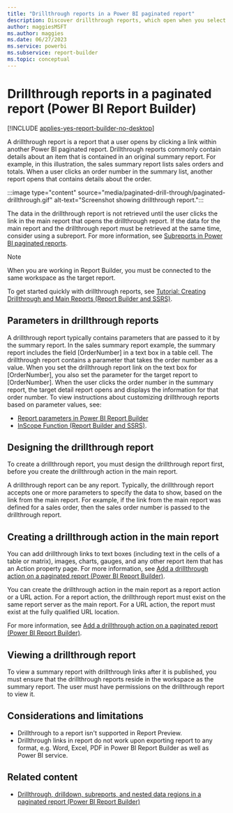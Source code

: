 ```yaml
---
title: "Drillthrough reports in a Power BI paginated report"
description: Discover drillthrough reports, which open when you select a link in a Power BI paginated report to get details about an item in an original summary report in Power BI Report Builder.
author: maggiesMSFT
ms.author: maggies
ms.date: 06/27/2023
ms.service: powerbi
ms.subservice: report-builder
ms.topic: conceptual
---
```


# Drillthrough reports in a paginated report (Power BI Report Builder)

[!INCLUDE [applies-yes-report-builder-no-desktop](../../includes/applies-yes-report-builder-no-desktop.md)]

A drillthrough report is a report that a user opens by clicking a link within another Power BI paginated report. Drillthrough reports commonly contain details about an item that is contained in an original summary report. For example, in this illustration, the sales summary report lists sales orders and totals. When a user clicks an order number in the summary list, another report opens that contains details about the order.  

:::image type="content" source="media/paginated-drill-through/paginated-drillthrough.gif" alt-text="Screenshot showing drillthrough report.":::
  
 The data in the drillthrough report is not retrieved until the user clicks the link in the main report that opens the drillthrough report. If the data for the main report and the drillthrough report must be retrieved at the same time, consider using a subreport. For more information, see [Subreports in Power BI paginated reports](../subreports.md).
  
> [!NOTE]  
> When you are working in Report Builder, you must be connected to the same workspace as the target report.  

 To get started quickly with drillthrough reports, see [Tutorial: Creating Drillthrough and Main Reports &#40;Report Builder and SSRS&#41;](/sql/reporting-services/tutorial-creating-drillthrough-and-main-reports-report-builder). 

## Parameters in drillthrough reports

 A drillthrough report typically contains parameters that are passed to it by the summary report. In the sales summary report example, the summary report includes the field [OrderNumber] in a text box in a table cell. The drillthrough report contains a parameter that takes the order number as a value. When you set the drillthrough report link on the text box for [OrderNumber], you also set the parameter for the target report to [OrderNumber]. When the user clicks the order number in the summary report, the target detail report opens and displays the information for that order number. To view instructions about customizing drillthrough reports based on parameter values, see:

- [Report parameters in Power BI Report Builder](../parameters/report-builder-parameters.md)
- [InScope Function &#40;Report Builder and SSRS&#41;](/sql/reporting-services/report-design/report-builder-functions-inscope-function).  
  
## Designing the drillthrough report

 To create a drillthrough report, you must design the drillthrough report first, before you create the drillthrough action in the main report.  
  
 A drillthrough report can be any report. Typically, the drillthrough report accepts one or more parameters to specify the data to show, based on the link from the main report. For example, if the link from the main report was defined for a sales order, then the sales order number is passed to the drillthrough report.  
  
## Creating a drillthrough action in the main report

 You can add drillthrough links to text boxes (including text in the cells of a table or matrix), images, charts, gauges, and any other report item that has an Action property page. For more information, see [Add a drillthrough action on a paginated report (Power BI Report Builder)](add-drillthrough-action-report-report-builder.md).
  
 You can create the drillthrough action in the main report as a report action or a URL action. For a report action, the drillthrough report must exist on the same report server as the main report. For a URL action, the report must exist at the fully qualified URL location.
  
 For more information, see [Add a drillthrough action on a paginated report (Power BI Report Builder)](add-drillthrough-action-report-report-builder.md).

## Viewing a drillthrough report

 To view a summary report with drillthrough links after it is published, you must ensure that the drillthrough reports reside in the workspace as the summary report. The user must have permissions on the drillthrough report to view it.  

## Considerations and limitations

- Drillthrough to a report isn't supported in Report Preview.
- Drillthrough links in report do not work upon exporting report to any format, e.g. Word, Excel, PDF in Power BI Report Builder as well as Power BI service.

## Related content

- [Drillthrough, drilldown, subreports, and nested data regions in a paginated report (Power BI Report Builder)](drillthrough-drilldown-subreports-nested-data-regions.md)  
  
  

